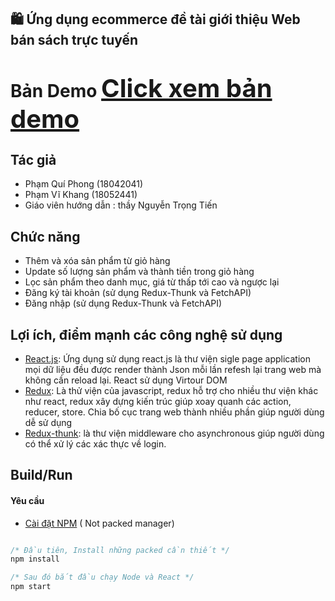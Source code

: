 ## 🛍️ Ứng dụng ecommerce đề tài giới thiệu Web bán sách trực tuyến
# Bản Demo <a href="https://phongphamiuh.github.io/BookForStudent/" style="font-size: 40px">Click xem bản demo</a>
## Tác giả 
- Phạm Quí Phong (18042041)
- Phạm Vĩ Khang (18052441)
- Giáo viên hướng dẫn : thầy Nguyễn Trọng Tiến
## Chức năng
- Thêm và xóa sản phẩm từ giỏ hàng
- Update số lượng sản phẩm và thành tiền trong giỏ hàng
- Lọc sản phẩm theo danh mục, giá từ thấp tới cao và ngược lại
- Đăng ký tài khoản (sử dụng Redux-Thunk và FetchAPI)
- Đăng nhập (sử dụng Redux-Thunk và FetchAPI)

## Lợi ích, điểm mạnh các công nghệ sử dụng
- [React.js](https://reactjs.org/docs/getting-started.html): 
Ứng dụng sử dụng react.js là thư viện sigle page application mọi dữ liệu đều được render thành Json mỗi lần refesh lại trang web mà không cần reload lại. React sử dụng Virtour DOM 
- [Redux](https://redux.js.org/introduction/getting-started): Là thử viện của javascript, redux hỗ trợ cho nhiều thư viện khác như react, redux xây dựng kiến trúc giúp xoay quanh các action, reducer, store. Chia bố cục trang web thành nhiều phần giúp người dùng dễ sử dụng
- [Redux-thunk](https://github.com/reduxjs/redux-thunk): là thư viện middleware cho asynchronous giúp người dùng có thể xử lý các xác thực về login.
## Build/Run
#### Yêu cầu
- [Cài đặt NPM]( https://nodejs.org/en/download/) ( Not packed manager)

```javascript

/* Đầu tiên, Install những packed cần thiết */
npm install

/* Sau đó bắt đầu chạy Node và React */
npm start

```

